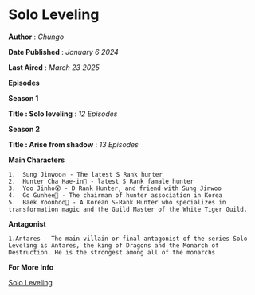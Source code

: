 # Solo Leveling
**Author** 
   : *Chungo*
   
**Date Published**
      : *January 6 2024*

**Last Aired**
      : *March 23 2025*
      
**Episodes**

  **Season 1** 
  
  **Title : Solo leveling**
      :  *12 Episodes*
      
 **Season 2**
 
 **Title : Arise from shadow**
      :  *13 Episodes*

**Main Characters**

    1.  Sung Jinwoo🔥 - The latest S Rank hunter
    2.  Hunter Cha Hae-in🥵 - latest S Rank famale hunter
    3.  Yoo Jinho😲 - D Rank Hunter, and friend with Sung Jinwoo
    4.  Go Gunhee💪 - The chairman of hunter association in Korea
    5.  Baek Yoonhoo🐺 - A Korean S-Rank Hunter who specializes in transformation magic and the Guild Master of the White Tiger Guild.
    
**Antagonist**

    1.Antares - The main villain or final antagonist of the series Solo Leveling is Antares, the king of Dragons and the Monarch of Destruction. He is the strongest among all of the monarchs

**For More Info**

[Solo Leveling](https://solo-leveling.fandom.com/wiki/Solo_Leveling_Wiki)
